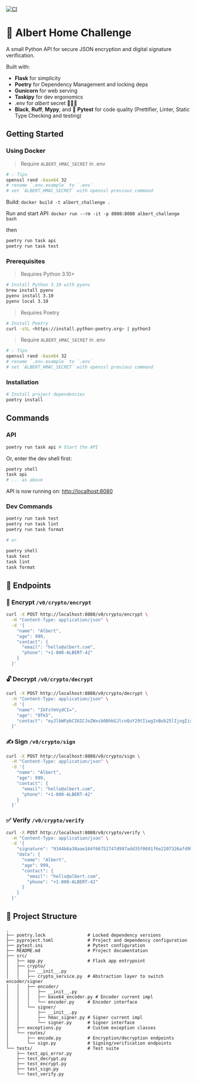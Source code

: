 [![CI](https://github.com/datgrog/albert-challenge/actions/workflows/ci.yaml/badge.svg)](https://github.com/datgrog/albert-challenge/actions/workflows/ci.yaml)

# 🔐 Albert Home Challenge

A small Python API for secure JSON encryption and digital signature verification.

Built with:

- **Flask** for simplicity
- **Poetry** for Dependency Management and locking deps
- **Gunicorn** for web serving
- **Taskipy** for dev ergonomics
- .env for *albert* secret 👨‍🦳🤐
- **Black**, **Ruff**, **Mypy**, and 🧪 **Pytest** for code quality (Prettifier, Linter, Static Type Checking and testing)

## Getting Started

### Using Docker

> Require `ALBERT_HMAC_SECRET` in .env
>

```bash
# 💡 Tips
openssl rand -base64 32
# rename `.env.example` to `.env`
# set `ALBERT_HMAC_SECRET` with openssl previous command
```

Build: `docker build -t albert_challenge .`

Run and start API: `docker run --rm -it -p 8080:8080 albert_challenge bash`

then
```bash
poetry run task api
poetry run task test
```

### Prerequisites

> Requires Python 3.10+
> 

```bash
# Install Python 3.10 with pyenv
brew install pyenv
pyenv install 3.10
pyenv local 3.10
```

> Requires Poetry
> 

```bash
# Install Poetry
curl -sSL <https://install.python-poetry.org> | python3
```

> Require `ALBERT_HMAC_SECRET` in .env
> 

```bash
# 💡 Tips
openssl rand -base64 32
# rename `.env.example` to `.env`
# set `ALBERT_HMAC_SECRET` with openssl previous command
```

### Installation

```bash
# Install project dependencies
poetry install
```

## Commands

### API

```bash
poetry run task api # Start the API
```

Or, enter the dev shell first:

```bash
poetry shell
task api
# ... as above
```

API is now running on: [http://localhost:8080](http://localhost:8080/)

### Dev Commands

```bash
poetry run task test
poetry run task lint
poetry run task format

# or

poetry shell
task test
task lint
task format
```

## 🔁 Endpoints

### 🔐 Encrypt `/v0/crypto/encrypt`

```bash
curl -X POST http://localhost:8080/v0/crypto/encrypt \
  -H "Content-Type: application/json" \
  -d '{
    "name": "Albert",
    "age": 999,
    "contact": {
      "email": "hello@albert.com",
      "phone": "+1-800-ALBERT-42"
    }
  }'
```

### 🔓 Decrypt `/v0/crypto/decrypt`

```bash
curl -X POST http://localhost:8080/v0/crypto/decrypt \
  -H "Content-Type: application/json" \
  -d '{
    "name": "IkFsYmVydCI=",
    "age": "OTk5",
    "contact": "eyJlbWFpbCI6ICJoZWxsb0BhbGJlcnQuY29tIiwgInBob25lIjogIisxLTgwMC1BTEJFUlQtNDIifQ=="
  }'

```

### ✍️ Sign `/v0/crypto/sign`

```bash
curl -X POST http://localhost:8080/v0/crypto/sign \
  -H "Content-Type: application/json" \
  -d '{
    "name": "Albert",
    "age": 999,
    "contact": {
      "email": "hello@albert.com",
      "phone": "+1-800-ALBERT-42"
    }
  }'

```

### ✅ Verify `/v0/crypto/verify`

```bash
curl -X POST http://localhost:8080/v0/crypto/verify \
  -H "Content-Type: application/json" \
  -d '{
    "signature": "9344b6a38aae164f66752747d997add35f0691f6e2207326afd99be74f8c0ae2",
    "data": {
      "name": "Albert",
      "age": 999,
      "contact": {
        "email": "hello@albert.com",
        "phone": "+1-800-ALBERT-42"
      }
    }
  }'

```

## 📁 Project Structure

```
.
├── poetry.lock                # Locked dependency versions
├── pyproject.toml             # Project and dependency configuration
├── pytest.ini                 # Pytest configuration
├── README.md                  # Project documentation
├── src/
│   ├── app.py                 # Flask app entrypoint
│   ├── crypto/                
│   │   ├── __init__.py
│   │   ├── crypto_service.py  # Abstraction layer to switch encoder/signer
│   │   ├── encoder/
│   │   │   ├── __init__.py
│   │   │   ├── base64_encoder.py # Encoder current impl
│   │   │   └── encoder.py     # Encoder interface
│   │   └── signer/
│   │       ├── __init__.py
│   │       ├── hmac_signer.py # Signer current impl
│   │       └── signer.py      # Signer interface
│   ├── exceptions.py          # Custom exception classes
│   └── routes/
│       ├── encode.py          # Encryption/decryption endpoints
│       └── sign.py            # Signing/verification endpoints
└── tests/                     # Test suite
    ├── test_api_error.py
    ├── test_decrypt.py
    ├── test_encrypt.py
    ├── test_sign.py
    └── test_verify.py
```
